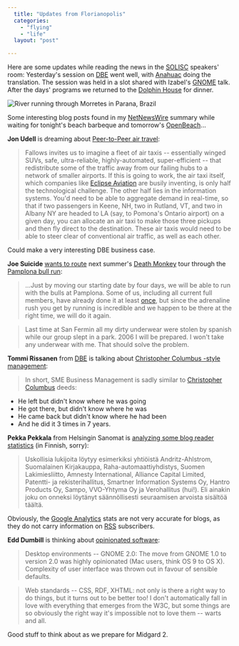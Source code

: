 ```yaml
---
  title: "Updates from Florianopolis"
  categories: 
    - "flying"
    - "life"
  layout: "post"

---
```

Here are some updates while reading the news in the [SOLISC][1] speakers' room: Yesterday's session on [DBE][2] went well, with [Anahuac][3] doing the translation. The session was held in a slot shared with Izabel's [GNOME][4] talk. After the days' programs we returned to the [Dolphin House][5] for dinner.

![River running through Morretes in Parana, Brazil](http://bergie.iki.fi/midcom-serveattachmentguid-517a6de6795970e5c5641c6f3ff39362/Morretes_river.jpg)

Some interesting blog posts found in my [NetNewsWire][8] summary while waiting for tonight's beach barbeque and tomorrow's [OpenBeach][5]...

__Jon Udell__ is dreaming about [Peer-to-Peer air travel][6]:

> Fallows invites us to imagine a fleet of air taxis -- essentially winged SUVs, safe, ultra-reliable, highly-automated, super-efficient -- that redistribute some of the traffic away from our failing hubs to a network of smaller airports. If this is going to work, the air taxi itself, which companies like [Eclipse Aviation][7] are busily inventing, is only half the technological challenge. The other half lies in the information systems. You'd need to be able to aggregate demand in real-time, so that if two passengers in Keene, NH, two in Rutland, VT, and two in Albany NY are headed to LA (say, to Pomona's Ontario airport) on a given day, you can allocate an air taxi to make those three pickups and then fly direct to the destination. These air taxis would need to be able to steer clear of conventional air traffic, as well as each other.

Could make a very interesting DBE business case.

__Joe Suicide__ [wants to route][10] next summer's [Death Monkey][9] tour through the [Pamplona bull run][11]:

> ...Just by moving our starting date by four days, we will be able to run with the bulls at Pamplona. Some of us, including all current full members, have already done it at least [once][12], but since the adrenaline rush you get by running is incredible and we happen to be there at the right time, we will do it again.

> Last time at San Fermin all my dirty underwear were stolen by spanish while our group slept in a park. 2006 I will be prepared. I won't take any underwear with me. That should solve the problem.

__Tommi Rissanen__ from [DBE][16] is talking about [Christopher Columbus -style management][17]:

> In short, SME Business Management is sadly similar to [Christopher Columbus][18] deeds:

> 
- He left but didn't know where he was going
- He got there, but didn't know where he was
- He came back but didn't know where he had been
- And he did it 3 times in 7 years.

__Pekka Pekkala__ from Helsingin Sanomat is [analyzing some blog reader statistics][13] (in Finnish, sorry):

> Uskollisia lukijoita l&ouml;ytyy esimerkiksi yhti&ouml;ist&auml; Andritz-Ahlstrom, Suomalainen Kirjakauppa, Raha-automaattiyhdistys, Suomen Lakimiesliitto, Amnesty International, Alliance Capital Limited, Patentti- ja rekisterihallitus, Smartner Information Systems Oy, Hantro Products Oy, Sampo, VVO-Yhtyma Oy ja Verohallitus (hui!). Eli ainakin joku on onneksi l&ouml;yt&auml;nyt s&auml;&auml;nn&ouml;llisesti seuraamisen arvoista sis&auml;lt&ouml;&auml; t&auml;&auml;lt&auml;.

Obviously, the [Google Analytics][14] stats are not very accurate for blogs, as they do not carry information on [RSS][15] subscribers.

__Edd Dumbill__ is thinking about [opinionated software][19]:

> Desktop environments -- GNOME 2.0: The move from GNOME 1.0 to version 2.0 was highly opinionated (Mac users, think OS 9 to OS X). Complexity of user interface was thrown out in favour of sensible defaults.

> Web standards -- CSS, RDF, XHTML: not only is there a right way to do things, but it turns out to be better too! I don't automatically fall in love with everything that emerges from the W3C, but some things are so obviously the right way it's impossible not to love them -- warts and all.

Good stuff to think about as we prepare for Midgard 2.

[1]: http://www.solisc.org.br/index.php
[2]: http://bergie.iki.fi/blog/digital-business-ecosystem-slides-from-curitiba.html
[3]: http://www.softwarelivresc.org.br/tiki-read_article.php?articleId=19
[4]: http://www.gnome.org/
[5]: http://www.openbeach.org.br/current/
[6]: http://weblog.infoworld.com/udell/2002/07/16.html
[7]: http://www.eclipseaviation.com/inthenews/detail_02.htm?content_id=334
[8]: http://ranchero.com/netnewswire/
[9]: http://www.suicidesurfers.org/about/deathmonkey-2006/
[10]: http://www.suicidesurfers.org/diaries/joe/running-with-bulls.html
[11]: http://www.sanfermin.com/2005/portada_new.php?day=140705&lang=eng
[12]: http://bergie.iki.fi/gallery/2001/pamplona/
[13]: http://blogit.helsinginsanomat.fi/teknologia/?p=48
[14]: http://www.google.com/analytics/
[15]: http://www.webreference.com/authoring/languages/xml/rss/intro/
[16]: http://www.digitalecosystem.org/
[17]: http://www.rissanen.fi/2005/12/christopher-columbus-business.html
[18]: http://en.wikipedia.org/wiki/Cristopher_Columbus
[19]: http://usefulinc.com/edd/blog/contents/2005/11/22-opinions/read